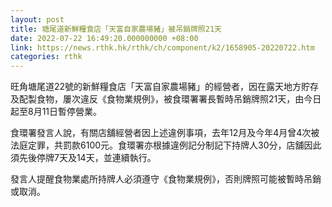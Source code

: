 ```yaml
---
layout: post
title: 塘尾道新鮮糧食店「天富自家農場豬」被吊銷牌照21天
date: 2022-07-22 16:49:20.000000000 +08:00
link: https://news.rthk.hk/rthk/ch/component/k2/1658905-20220722.htm
categories: rthk
---
```


旺角塘尾道22號的新鮮糧食店「天富自家農場豬」的經營者，因在露天地方貯存及配製食物，屢次違反《食物業規例》，被食環署署長暫時吊銷牌照21天，由今日起至8月11日暫停營業。
 
食環署發言人說，有關店舖經營者因上述違例事項，去年12月及今年4月曾4次被法庭定罪，共罰款6100元。食環署亦根據違例記分制記下持牌人30分，店舖因此須先後停牌7天及14天，並連續執行。 
 
發言人提醒食物業處所持牌人必須遵守《食物業規例》，否則牌照可能被暫時吊銷或取消。
